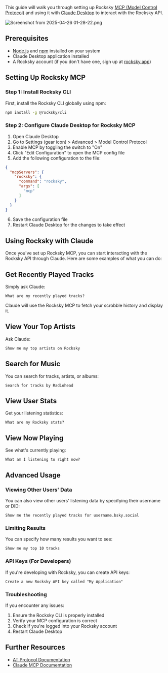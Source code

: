 
This guide will walk you through setting up Rocksky [MCP (Model Control Protocol)](https://modelcontextprotocol.io/introduction) and using it with [Claude Desktop](https://claude.ai/download) to interact with the Rocksky API.

![Screenshot from 2025-04-26 01-28-22.png](https://api.apidog.com/api/v1/projects/821757/resources/354190/image-preview)

## Prerequisites

- [Node.js](https://nodejs.org/en) and [npm](https://www.npmjs.com) installed on your system
- Claude Desktop application installed
- A Rocksky account (if you don't have one, sign up at [rocksky.app](https://rocksky.app))

## Setting Up Rocksky MCP

### Step 1: Install Rocksky CLI
First, install the Rocksky CLI globally using npm:
```bash
npm install -g @rocksky/cli
```

### Step 2: Configure Claude Desktop for Rocksky MCP

1. Open Claude Desktop
2. Go to Settings (gear icon) > Advanced > Model Control Protocol
3. Enable MCP by toggling the switch to "On"
4. Click "Edit Configuration" to open the MCP config file
5. Add the following configuration to the file:

```json
{
  "mcpServers": {
    "rocksky": {
      "command": "rocksky",
      "args": [
        "mcp"
      ]
    }
  }
}
```

6. Save the configuration file
7. Restart Claude Desktop for the changes to take effect

## Using Rocksky with Claude
Once you've set up Rocksky MCP, you can start interacting with the Rocksky API through Claude. Here are some examples of what you can do:

## Get Recently Played Tracks
Simply ask Claude:
```
What are my recently played tracks?
```

Claude will use the Rocksky MCP to fetch your scrobble history and display it.

## View Your Top Artists
Ask Claude:
```
Show me my top artists on Rocksky
```

## Search for Music
You can search for tracks, artists, or albums:
```
Search for tracks by Radiohead
```

## View User Stats
Get your listening statistics:
```
What are my Rocksky stats?
```

## View Now Playing
See what's currently playing:
```
What am I listening to right now?
```

## Advanced Usage
### Viewing Other Users' Data

You can also view other users' listening data by specifying their username or DID:
```
Show me the recently played tracks for username.bsky.social
```

### Limiting Results
You can specify how many results you want to see:
```
Show me my top 10 tracks
```

### API Keys (For Developers)

If you're developing with Rocksky, you can create API keys:
```
Create a new Rocksky API key called "My Application"
```
### Troubleshooting

If you encounter any issues:

1. Ensure the Rocksky CLI is properly installed
2. Verify your MCP configuration is correct
3. Check if you're logged into your Rocksky account
4. Restart Claude Desktop

## Further Resources

- [AT Protocol Documentation](https://atproto.com)
- [Claude MCP Documentation](https://docs.anthropic.com/en/docs/agents-and-tools/mcp)

